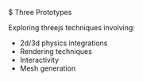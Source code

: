 $ Three Prototypes

Exploring threejs techniques involving:

- 2d/3d physics integrations
- Rendering techniques
- Interactivity
- Mesh generation
